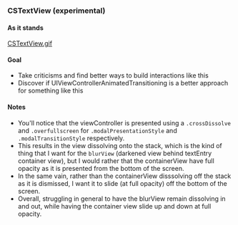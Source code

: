 ### CSTextView (experimental)

#### As it stands
[CSTextView.gif](https://www.github.com/coltonswapp/CSTextViewTest//CSTextViewTest/CSTextView.gif)

#### Goal
- Take criticisms and find better ways to build interactions like this
- Discover if UIViewControllerAnimatedTransitioning is a better approach for something like this

#### Notes
- You'll notice that the viewController is presented using a `.crossDissolve` and `.overfullscreen` for `.modalPresentationStyle` and `.modalTransitionStyle` respectively.
- This results in the view dissolving onto the stack, which is the kind of thing that I want for the `blurView` (darkened view behind textEntry container view),
but I would rather that the containerView have full opacity as it is presented from the bottom of the screen.
- In the same vain, rather than the containerView disssolving off the stack as it is dismissed, I want it to slide (at full opacity) off the bottom of the screen.
- Overall, struggling in general to have the blurView remain dissolving in and out, while having the container view slide up and down at full opacity. 
